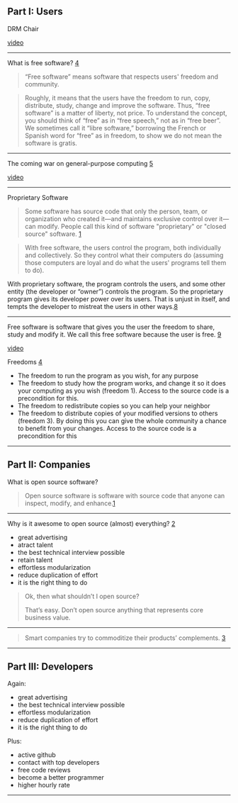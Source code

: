 ## Part I: Users

DRM Chair

[video][7]

-----

What is free software? [4][4]

> “Free software” means software that respects users' freedom and community.

> Roughly, it means that the users have the freedom to run, copy, distribute, study, change and improve the software. Thus, “free software” is a matter of liberty, not price. To understand the concept, you should think of “free” as in “free speech,” not as in “free beer”. We sometimes call it “libre software,” borrowing the French or Spanish word for “free” as in freedom, to show we do not mean the software is gratis. 

-----

The coming war on general-purpose computing [5][5]

[video][6]

-----

Proprietary Software

>Some software has source code that only the person, team, or organization who created it—and maintains exclusive control over it—can modify. People call this kind of software "proprietary" or "closed source" software. [1][1]

>With free software, the users control the program, both individually and collectively. So they control what their computers do (assuming those computers are loyal and do what the users' programs tell them to do).

With proprietary software, the program controls the users, and some other entity (the developer or “owner”) controls the program. So the proprietary program gives its developer power over its users. That is unjust in itself, and tempts the developer to mistreat the users in other ways.[8][8]

-----

Free software is software that gives you the user the freedom to share, study and modify it. We call this free software because the user is free. [9][9]

[video][9]

Freedoms [4][4]

  - The freedom to run the program as you wish, for any purpose
  - The freedom to study how the program works, and change it so it does your computing as you wish (freedom 1). Access to the source code is a precondition for this.
  - The freedom to redistribute copies so you can help your neighbor
  - The freedom to distribute copies of your modified versions to others (freedom 3). By doing this you can give the whole community a chance to benefit from your changes. Access to the source code is a precondition for this 

-----

## Part II: Companies

What is open source software?

> Open source software is software with source code that anyone can inspect, modify, and enhance.[1][1]

-----

Why is it awesome to open source (almost) everything? [2][2]

  - great advertising 
  - atract talent
  - the best technical interview possible
  - retain talent
  - effortless modularization
  - reduce duplication of effort
  - it is the right thing to do

> Ok, then what shouldn’t I open source?
> 
> That’s easy. Don’t open source anything that represents core business value.

-----

> Smart companies try to commoditize their products’ complements. [3][3]

-----

## Part III: Developers

Again:

  - great advertising
  - the best technical interview possible
  - effortless modularization
  - reduce duplication of effort
  - it is the right thing to do

Plus:

  - active github
  - contact with top developers
  - free code reviews
  - become a better programmer
  - higher hourly rate

-----



[7]: https://vimeo.com/60475086
[4]: https://www.gnu.org/philosophy/free-sw.html
[5]: http://boingboing.net/2012/01/10/lockdown.html
[6]: https://www.youtube.com/watch?v=HUEvRyemKSg
[8]: https://www.gnu.org/philosophy/free-software-even-more-important.html
[9]: http://www.fsf.org/about/what-is-free-software

[1]: https://opensource.com/resources/what-open-source
[2]: http://tom.preston-werner.com/2011/11/22/open-source-everything.html
[3]: https://www.joelonsoftware.com/2002/06/12/strategy-letter-v/

